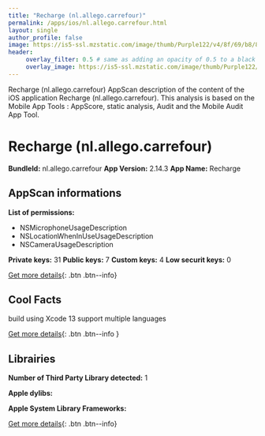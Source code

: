 ```yaml
---
title: "Recharge (nl.allego.carrefour)"
permalink: /apps/ios/nl.allego.carrefour.html
layout: single
author_profile: false
image: https://is5-ssl.mzstatic.com/image/thumb/Purple122/v4/8f/69/b8/8f69b888-e644-6a15-c933-bdcca405e22f/AppIcon-0-0-1x_U007emarketing-0-0-0-10-0-0-sRGB-0-0-0-GLES2_U002c0-512MB-85-220-0-0.png/512x512bb.jpg
header: 
     overlay_filter: 0.5 # same as adding an opacity of 0.5 to a black background
     overlay_image: https://is5-ssl.mzstatic.com/image/thumb/Purple122/v4/8f/69/b8/8f69b888-e644-6a15-c933-bdcca405e22f/AppIcon-0-0-1x_U007emarketing-0-0-0-10-0-0-sRGB-0-0-0-GLES2_U002c0-512MB-85-220-0-0.png/512x512bb.jpg
---
```

Recharge (nl.allego.carrefour) AppScan description of the content of the iOS application Recharge (nl.allego.carrefour). This analysis is based on the Mobile App Tools : AppScore, static analysis, Audit and the Mobile Audit App Tool.

# Recharge (nl.allego.carrefour)

**BundleId:** nl.allego.carrefour
**App Version:** 2.14.3
**App Name:** Recharge


## AppScan informations 

**List of permissions:** 
- NSMicrophoneUsageDescription
- NSLocationWhenInUseUsageDescription
- NSCameraUsageDescription
  
  
**Private keys:** 31
**Public keys:** 7
**Custom keys:** 4
**Low securit keys:** 0
  
[Get more details](/pricing.html){: .btn .btn--info}

## Cool Facts

build using Xcode 13
support multiple languages
  
[Get more details](/pricing.html){: .btn .btn--info }

## Librairies 
**Number of Third Party Library detected:** 1


**Apple dylibs:**


**Apple System Library Frameworks:**


  
[Get more details](/pricing.html){: .btn .btn--info}

